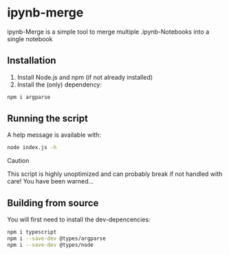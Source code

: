 # ipynb-merge

ipynb-Merge is a simple tool to merge multiple .ipynb-Notebooks into a single notebook

## Installation

1. Install Node.js and npm (if not already installed)
2. Install the (only) dependency:
```sh
npm i argparse
```

## Running the script

A help message is available with:
```sh
node index.js -h
```

> [!CAUTION]
> This script is highly unoptimized and can probably break if not handled with care! You have been warned...


## Building from source

You will first need to install the dev-depencencies:

```sh
npm i typescript
npm i --save-dev @types/argparse
npm i --save-dev @types/node
```
